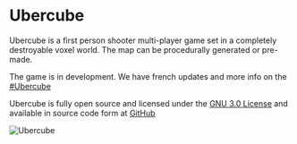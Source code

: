 # Ubercube

Ubercube is a first person shooter multi-player game set in a completely destroyable voxel world.
The map can be procedurally generated or pre-made.

The game is in development.
We have french updates and more info on the [#Ubercube](https://twitter.com/hashtag/Ubercube?src=hash)

Ubercube is fully open source and licensed under the [GNU 3.0 License](http://www.gnu.org/licenses/) and available in source code form at [GitHub](https://github.com/TeamUbercube/ubercube)

![Ubercube](http://i.imgur.com/NEi77fr.png "Ubercube")
